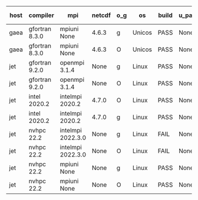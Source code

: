 

| host     | compiler                              | mpi                      | netcdf        | o_g        | os       | build       | u_pass          | u_fail          | s_pass            | s_fail            | e_pass             | e_fail             | nuopc_pass       | nuopc_fail       | artifacts link          |
|----------|---------------------------------------|--------------------------|---------------|------------|----------|-------------|-----------------|-----------------|-------------------|-------------------|--------------------|--------------------|------------------|------------------|-------------------------|
| gaea | gfortran 8.3.0 | mpiuni None  | 4.6.3  | g | Unicos | PASS | None | None | None | None | None | None | None | None | <a href="https://github.com/esmf-org/esmf-test-artifacts/tree/91e7a77c307391a8a8511e5457ead520429aeddd/develop/gfortran/8.3.0/g/mpiuni/None" target="_blank">91e7a77</a> | 
| gaea | gfortran 8.3.0 | mpiuni None  | 4.6.3  | O | Unicos | PASS | None | None | None | None | None | None | None | None | <a href="https://github.com/esmf-org/esmf-test-artifacts/tree/4d919eaacdd7b2bd0bf437e93acac2eec5760d06/develop/gfortran/8.3.0/O/mpiuni/None" target="_blank">4d919ea</a> | 
| jet | gfortran 9.2.0 | openmpi 3.1.4  | None  | g | Linux | PASS | None | None | None | None | None | None | None | None | <a href="https://github.com/esmf-org/esmf-test-artifacts/tree/1f5d3d54d501b7af8eddcbe11b3ec8c6d483be00/develop/gfortran/9.2.0/g/openmpi/3.1.4" target="_blank">1f5d3d5</a> | 
| jet | gfortran 9.2.0 | openmpi 3.1.4  | None  | O | Linux | PASS | None | None | None | None | None | None | None | None | <a href="https://github.com/esmf-org/esmf-test-artifacts/tree/aadc9946f9c89b65b021a72f4c70aa8be7456e4d/develop/gfortran/9.2.0/O/openmpi/3.1.4" target="_blank">aadc994</a> | 
| jet | intel 2020.2 | intelmpi 2020.2  | 4.7.0  | O | Linux | PASS | None | None | None | None | None | None | None | None | <a href="https://github.com/esmf-org/esmf-test-artifacts/tree/243de88db01c108e36cfa05cd0e7fa2f8092d309/develop/intel/2020.2/O/intelmpi/2020.2" target="_blank">243de88</a> | 
| jet | intel 2020.2 | intelmpi 2020.2  | 4.7.0  | g | Linux | PASS | None | None | None | None | None | None | None | None | <a href="https://github.com/esmf-org/esmf-test-artifacts/tree/671b5dd7fae3bb1577417eaa53c48cb73c2c466b/develop/intel/2020.2/g/intelmpi/2020.2" target="_blank">671b5dd</a> | 
| jet | nvhpc 22.2 | intelmpi 2022.3.0  | None  | g | Linux | FAIL | None | None | None | None | None | None | None | None | <a href="https://github.com/esmf-org/esmf-test-artifacts/tree/b2b90ad08bf5af9faf65e8b42d7f7b5741248f09/develop/nvhpc/22.2/g/intelmpi/2022.3.0" target="_blank">b2b90ad</a> | 
| jet | nvhpc 22.2 | intelmpi 2022.3.0  | None  | O | Linux | FAIL | None | None | None | None | None | None | None | None | <a href="https://github.com/esmf-org/esmf-test-artifacts/tree/4e274c4b8a2f9799170889f70653726fc387b811/develop/nvhpc/22.2/O/intelmpi/2022.3.0" target="_blank">4e274c4</a> | 
| jet | nvhpc 22.2 | mpiuni None  | None  | g | Linux | PASS | None | None | None | None | None | None | None | None | <a href="https://github.com/esmf-org/esmf-test-artifacts/tree/952740563e123566a3d3d24a7925436ebac17dc9/develop/nvhpc/22.2/g/mpiuni/None" target="_blank">9527405</a> | 
| jet | nvhpc 22.2 | mpiuni None  | None  | O | Linux | PASS | None | None | None | None | None | None | None | None | <a href="https://github.com/esmf-org/esmf-test-artifacts/tree/3c7d0c5fefa4a466ccd1acb60c496629948aa6ad/develop/nvhpc/22.2/O/mpiuni/None" target="_blank">3c7d0c5</a> | 
